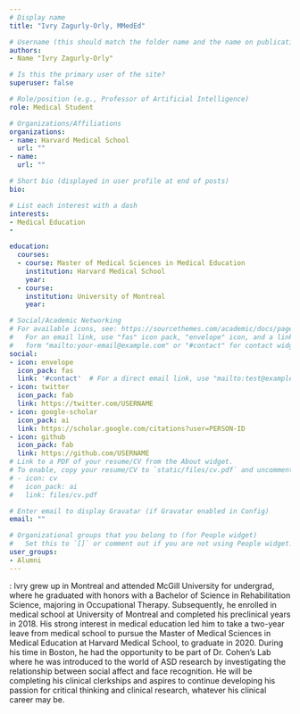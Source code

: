 ```yaml
---
# Display name
title: "Ivry Zagurly-Orly, MMedEd"

# Username (this should match the folder name and the name on publications)
authors:
- Name "Ivry Zagurly-Orly"

# Is this the primary user of the site?
superuser: false

# Role/position (e.g., Professor of Artificial Intelligence)
role: Medical Student

# Organizations/Affiliations
organizations:
- name: Harvard Medical School 
  url: ""
- name: 
  url: ""

# Short bio (displayed in user profile at end of posts)
bio: 

# List each interest with a dash
interests:
- Medical Education
- 

education:
  courses:
  - course: Master of Medical Sciences in Medical Education 
    institution: Harvard Medical School
    year:
  - course: 
    institution: University of Montreal
    year: 

# Social/Academic Networking
# For available icons, see: https://sourcethemes.com/academic/docs/page-builder/#icons
#   For an email link, use "fas" icon pack, "envelope" icon, and a link in the
#   form "mailto:your-email@example.com" or "#contact" for contact widget.
social:
- icon: envelope
  icon_pack: fas
  link: '#contact'  # For a direct email link, use "mailto:test@example.org".
- icon: twitter
  icon_pack: fab
  link: https://twitter.com/USERNAME
- icon: google-scholar
  icon_pack: ai
  link: https://scholar.google.com/citations?user=PERSON-ID
- icon: github
  icon_pack: fab
  link: https://github.com/USERNAME
# Link to a PDF of your resume/CV from the About widget.
# To enable, copy your resume/CV to `static/files/cv.pdf` and uncomment the lines below.
# - icon: cv
#   icon_pack: ai
#   link: files/cv.pdf

# Enter email to display Gravatar (if Gravatar enabled in Config)
email: ""

# Organizational groups that you belong to (for People widget)
#   Set this to `[]` or comment out if you are not using People widget.
user_groups:
- Alumni
---
```


: Ivry grew up in Montreal and attended McGill University for undergrad, where he graduated with honors with a Bachelor of Science in Rehabilitation Science, majoring in Occupational Therapy. Subsequently, he enrolled in medical school at University of Montreal and completed his preclinical years in 2018. His strong interest in medical education led him to take a two-year leave from medical school to pursue the Master of Medical Sciences in Medical Education at Harvard Medical School, to graduate in 2020. During his time in Boston, he had the opportunity to be part of Dr. Cohen’s Lab where he was introduced to the world of ASD research by investigating the relationship between social affect and face recognition. He will be completing his clinical clerkships and aspires to continue developing his passion for critical thinking and clinical research, whatever his clinical career may be.
